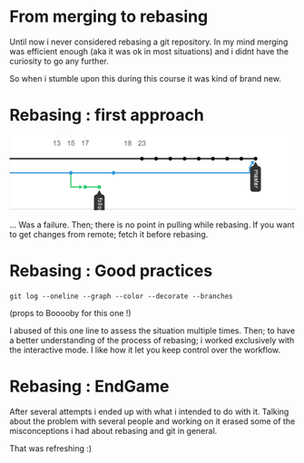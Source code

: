 # From merging to rebasing

Until now i never considered rebasing a git repository. In my mind merging was
efficient enough (aka it was ok in most situations) and i didnt have the curiosity
to go any further.

So when i stumble upon this during this course it was kind of brand new.

# Rebasing : first approach

![alt-text](rebaseFailed2.PNG ":(" )

... Was a failure. Then; there is no point in pulling while rebasing. If you want to get
changes from remote; fetch it before rebasing.

# Rebasing : Good practices

```console
git log --oneline --graph --color --decorate --branches
```
(props to Booooby for this one !)

I abused of this one line to assess the situation multiple times. Then; to have a better
understanding of the process of rebasing; i worked exclusively with the interactive mode.
I like how it let you keep control over the workflow.

# Rebasing : EndGame

After several attempts i ended up with what i intended to do with it. Talking about the
problem with several people and working on it erased some of the misconceptions i had about
rebasing and git in general.

That was refreshing :)